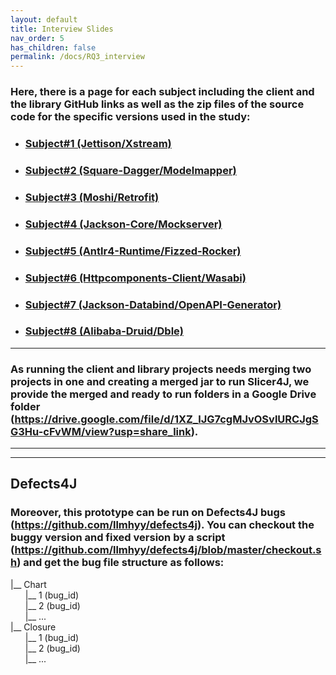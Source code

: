 ```yaml
---
layout: default
title: Interview Slides
nav_order: 5
has_children: false
permalink: /docs/RQ3_interview
---
```

### Here, there is a page for each subject including the client and the library GitHub links as well as the zip files of the source code for the specific versions used in the study: 

* ### [Subject#1 (Jettison/Xstream)](data/s1.md)

* ### [Subject#2 (Square-Dagger/Modelmapper)](data/s2.md)

* ### [Subject#3 (Moshi/Retrofit)](data/s3.md)

* ### [Subject#4 (Jackson-Core/Mockserver)](data/s4.md)

* ### [Subject#5 (Antlr4-Runtime/Fizzed-Rocker)](data/s5.md)

* ### [Subject#6 (Httpcomponents-Client/Wasabi)](data/s6.md)

* ### [Subject#7 (Jackson-Databind/OpenAPI-Generator)](data/s7.md)

* ### [Subject#8 (Alibaba-Druid/Dble)](data/s8.md)
---

### As running the client and library projects needs merging two projects in one and creating a merged jar to run Slicer4J, we provide the merged and ready to run folders in a Google Drive folder (https://drive.google.com/file/d/1XZ_lJG7cgMJvOSvlURCJgSG3Hu-cFvWM/view?usp=share_link).
---
---

## Defects4J
### Moreover, this prototype can be run on Defects4J bugs (https://github.com/llmhyy/defects4j). You can checkout the buggy version and fixed version by a script (https://github.com/llmhyy/defects4j/blob/master/checkout.sh) and get the bug file structure as follows:

|__ Chart<br />
&nbsp;&nbsp;&nbsp;&nbsp;&nbsp;&nbsp;|__ 1 (bug_id)<br />
&nbsp;&nbsp;&nbsp;&nbsp;&nbsp;&nbsp;|__ 2 (bug_id)<br />
&nbsp;&nbsp;&nbsp;&nbsp;&nbsp;&nbsp;|__ ...<br />
|__ Closure<br />
&nbsp;&nbsp;&nbsp;&nbsp;&nbsp;&nbsp;|__ 1 (bug_id)<br />
&nbsp;&nbsp;&nbsp;&nbsp;&nbsp;&nbsp;|__ 2 (bug_id)<br />
&nbsp;&nbsp;&nbsp;&nbsp;&nbsp;&nbsp;|__ ...<br />

